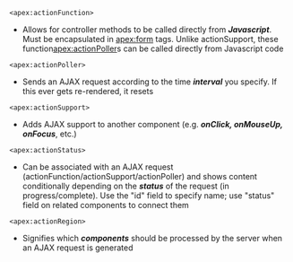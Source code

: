 `<apex:actionFunction>`

- Allows for controller methods to be called directly from ***Javascript***. Must be encapsulated in <apex:form> tags. Unlike actionSupport, these function<apex:actionPoller>s can be called directly from Javascript code

`<apex:actionPoller>`

- Sends an AJAX request according to the time ***interval*** you specify. If this ever gets re-rendered, it resets

`<apex:actionSupport>`

- Adds AJAX support to another component (e.g. ***onClick, onMouseUp, onFocus***, etc.)

`<apex:actionStatus>`

- Can be associated with an AJAX request (actionFunction/actionSupport/actionPoller) and shows content conditionally depending on the ***status*** of the request (in progress/complete). Use the "id" field to specify name; use "status" field on related components to connect them

`<apex:actionRegion>`

- Signifies which ***components*** should be processed by the server when an AJAX request is generated
